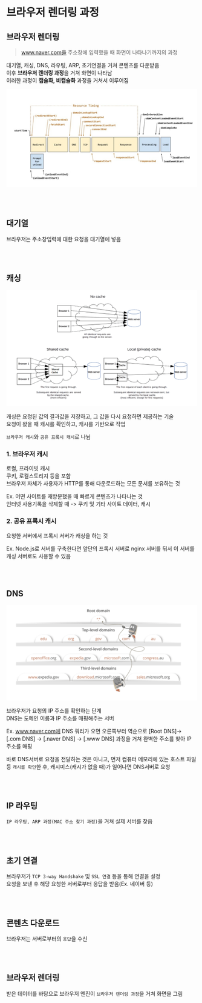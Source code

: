 # 브라우저 렌더링 과정

## 브라우저 렌더링

> www.naver.com을 주소창에 입력했을 때 화면이 나타나기까지의 과정

대기열, 캐싱, DNS, 라우팅, ARP, 초기연결을 거쳐 콘텐츠를 다운받음  
이후 **브라우저 렌더링 과정**을 거쳐 화면이 나타남  
이러한 과정이 **캡슐화, 비캡슐화** 과정을 거쳐서 이루어짐  

![](../Images/브라우저_렌더링.png)

<br><br>

## 대기열

브라우저는 주소창입력에 대한 요청을 대기열에 넣음

<br><br>

## 캐싱

![](../Images/브라우저_캐싱.png)

캐싱은 요청된 값의 결과값을 저장하고, 그 값을 다시 요청하면 제공하는 기술   
요청이 왔을 때 캐시를 확인하고, 캐시를 기반으로 작업 
 
`브라우저 캐시`와 `공유 프록시 캐시`로 나뉨

### 1. 브라우저 캐시

로컬, 프라이빗 캐시  
쿠키, 로컬스토리지 등을 포함  
브라우저 자체가 사용자가 HTTP를 통해 다운로드하는 모든 문서를 보유하는 것 

Ex. 어떤 사이트를 재방문했을 때 빠르게 콘텐츠가 나타나는 것     
인터넷 사용기록을 삭제할 때 -> 쿠키 및 기타 사이트 데이터, 캐시

### 2. 공유 프록시 캐시

요청한 서버에서 프록시 서버가 캐싱을 하는 것     

Ex. Node.js로 서버를 구축한다면 앞단의 프록시 서버로 nginx 서버를 둬서 이 서버를 캐싱 서버로도 사용할 수 있음

<br><br>

## DNS

![](../Images/브라우저_DNS.png)

브라우저가 요청의 IP 주소를 확인하는 단계   
DNS는 도메인 이름과 IP 주소를 매핑해주는 서버

Ex. www.naver.com에 DNS 쿼리가 오면 오른쪽부터 역순으로 [Root DNS]→ [.com DNS] → [.naver DNS] → [.www DNS] 과정을 거쳐 완벽한 주소를 찾아 IP 주소를 매핑

바로 DNS서버로 요청을 전달하는 것은 아니고,
먼저 컴퓨터 메모리에 있는 호스트 파일 등 `캐시를 확인`한 후,
캐시미스(캐시가 없을 때)가 일어나면 DNS서버로 요청

<br><br>

## IP 라우팅

`IP 라우팅, ARP 과정(MAC 주소 찾기 과정)`을 거쳐 실제 서버를 찾음 

<br><br>

## 초기 연결

브라우저가 `TCP 3-way Handshake` 및 `SSL 연결` 등을 통해 연결을 설정   
요청을 보낸 후 해당 요청한 서버로부터 응답을 받음(Ex. 네이버 등)

<br><br>

## 콘텐츠 다운로드

브라우저는 서버로부터의 `응답`을 수신

<br><br>

## 브라우저 렌더링

받은 데이터를 바탕으로 브라우저 엔진이 `브라우저 렌더링 과정`을 거쳐 화면을 그림 

